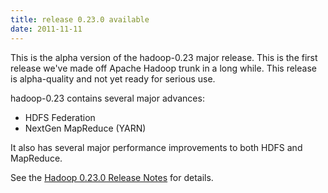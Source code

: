```yaml
---
title: release 0.23.0 available
date: 2011-11-11
---
```

<!---
  Licensed under the Apache License, Version 2.0 (the "License");
  you may not use this file except in compliance with the License.
  You may obtain a copy of the License at

   http://www.apache.org/licenses/LICENSE-2.0

  Unless required by applicable law or agreed to in writing, software
  distributed under the License is distributed on an "AS IS" BASIS,
  WITHOUT WARRANTIES OR CONDITIONS OF ANY KIND, either express or implied.
  See the License for the specific language governing permissions and
  limitations under the License. See accompanying LICENSE file.
-->

This is the alpha version of the hadoop-0.23 major release. This is the
first release we've made off Apache Hadoop trunk in a long while. This
release is alpha-quality and not yet ready for serious use.

hadoop-0.23 contains several major advances:

-   HDFS Federation
-   NextGen MapReduce (YARN)

It also has several major performance improvements to both HDFS and
MapReduce.

See the [Hadoop 0.23.0 Release
Notes](http://hadoop.apache.org/docs/r0.23.0/hadoop-project-dist/hadoop-common/releasenotes.html)
for details.


